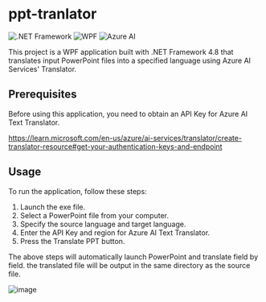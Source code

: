 # ppt-tranlator

![.NET Framework](https://img.shields.io/badge/.NET%20Framework-4.8-blue)
![WPF](https://img.shields.io/badge/WPF-4.8-blue)
![Azure AI](https://img.shields.io/badge/Azure%20AI-Translator-blue)

This project is a WPF application built with .NET Framework 4.8 that translates input PowerPoint files into a specified language using Azure AI Services' Translator. 

## Prerequisites
Before using this application, you need to obtain an API Key for Azure AI Text Translator.

https://learn.microsoft.com/en-us/azure/ai-services/translator/create-translator-resource#get-your-authentication-keys-and-endpoint

## Usage
To run the application, follow these steps:

1. Launch the exe file.
2. Select a PowerPoint file from your computer.
3. Specify the source language and target language.
4. Enter the API Key and region for Azure AI Text Translator.
5. Press the Translate PPT button.

The above steps will automatically launch PowerPoint and translate field by field.
the translated file will be output in the same directory as the source file.

![image](https://github.com/user-attachments/assets/12a83f6e-3ebf-4211-804f-e543b6f5c8f4)


